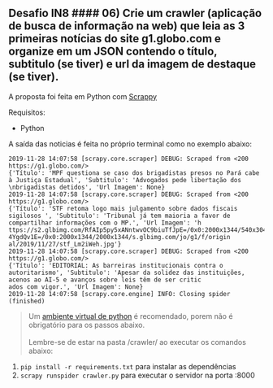 
## Desafio IN8 #### 06) Crie um crawler (aplicação de busca de informação na web) que leia as 3 primeiras notícias do site g1.globo.com e organize em um JSON contendo o título, subtitulo (se tiver) e url da imagem de destaque (se tiver).   
A proposta foi feita em Python com [Scrappy](https://scrapy.org/)     
    
Requisitos:    
 - Python    
     
A saída das noticias é feita no próprio terminal como no exemplo abaixo:  
   

    2019-11-28 14:07:58 [scrapy.core.scraper] DEBUG: Scraped from <200 https://g1.globo.com/>
    {'Título': 'MPF questiona se caso dos brigadistas presos no Pará cabe à Justiça Estadual', 'Subtitulo': 'Advogados pede libertação dos \nbrigadistas detidos', 'Url Imagem': None}
    2019-11-28 14:07:58 [scrapy.core.scraper] DEBUG: Scraped from <200 https://g1.globo.com/>
    {'Título': 'STF retoma logo mais julgamento sobre dados fiscais sigilosos ', 'Subtitulo': 'Tribunal já tem maioria a favor de compartilhar informações com o MP.', 'Url Imagem': 'h
    ttps://s2.glbimg.com/RfAIp5py5xANntwvOC9biuTfJpE=/0x0:2000x1344/540x304/smart/http://s2.glbimg.com/vu3XbBjFLoj65s5pMS-4YgdQv1E=/0x0:2000x1344/2000x1344/s.glbimg.com/jo/g1/f/origin
    al/2019/11/27/stf_Lm2iWeh.jpg'}
    2019-11-28 14:07:58 [scrapy.core.scraper] DEBUG: Scraped from <200 https://g1.globo.com/>
    {'Título': 'EDITORIAL: As barreiras institucionais contra o autoritarismo', 'Subtitulo': 'Apesar da solidez das instituições, acenos ao AI-5 e avanços sobre leis têm de ser critic
    ados com vigor.', 'Url Imagem': None}
    2019-11-28 14:07:58 [scrapy.core.engine] INFO: Closing spider (finished)

  
> Um [ambiente virtual de python](https://docs.python.org/3/library/venv.html) é recomendado, porem não é obrigatório para os passos abaixo.  
> <br> Lembre-se de estar na pasta /crawler/ ao executar os comandos abaixo:  
 1. `pip install -r requirements.txt` para instalar as dependências   
 2. `scrapy runspider crawler.py` para executar o servidor na porta :8000  
  
